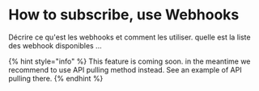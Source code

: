 # How to subscribe, use Webhooks

Décrire ce qu'est les webhooks et comment les utiliser. quelle est la liste des webhook disponibles ... &#x20;

{% hint style="info" %}
This feature is coming soon. in the meantime we recommend to use API pulling method instead. See an example of API pulling there. &#x20;
{% endhint %}
